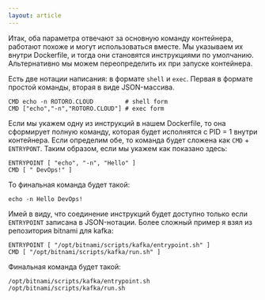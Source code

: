 ```yaml
---
layout: article
---
```


Итак, оба параметра отвечают за основную команду контейнера, работают похоже и могут использоваться вместе. Мы указываем их внутри Dockerfile, и тогда они становятся инструкциями по умолчанию. Альтернативно мы можем переопределить их при запуске контейнера.

Есть две нотации написания: в формате `shell` и `exec`.  Первая в формате простой команды, вторая в виде JSON-массива.

```
CMD echo -n ROTORO.CLOUD         # shell form
CMD ["echo","-n","ROTORO.CLOUD"] # exec form
```

Если мы укажем одну из инструкций в нашем Dockerfile, то она сформирует полную команду, которая будет исполнятся с PID = 1 внутри контейнера. Если определим обе, то команда будет сложена как `CMD` + `ENTRYPONT`. Таким образом, если мы укажем как показано здесь:

```
ENTRYPOINT [ "echo", "-n", "Hello" ]
CMD [ " DevOps!" ]
```

То финальная команда будет такой:

```
echo -n Hello DevOps!
```

Имей в виду, что соединение инструкций будет доступно только если `ENTRYPOINT` записана в JSON-нотации. Более сложный пример я взял из репозитория bitnami для kafka:

```
ENTRYPOINT [ "/opt/bitnami/scripts/kafka/entrypoint.sh" ]
CMD [ "/opt/bitnami/scripts/kafka/run.sh" ]
```

Финальная команда будет такой:

```
/opt/bitnami/scripts/kafka/entrypoint.sh /opt/bitnami/scripts/kafka/run.sh
```
